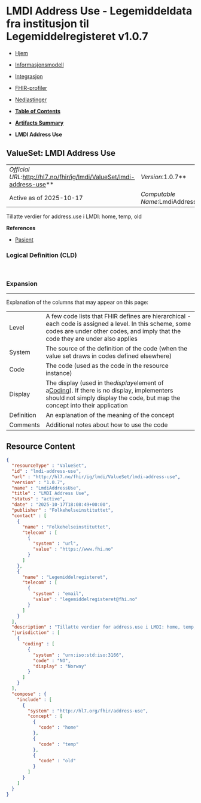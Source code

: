 # LMDI Address Use - Legemiddeldata fra institusjon til Legemiddelregisteret v1.0.7

*  [Hjem](index.md) 
*  [Informasjonsmodell](informasjonsmodell.md) 
*  [Integrasjon](integrasjon.md) 
*  [FHIR-profiler](profiler.md) 
*  [Nedlastinger](nedlastinger.md) 

* [**Table of Contents**](toc.md)
* [**Artifacts Summary**](artifacts.md)
* **LMDI Address Use**

## ValueSet: LMDI Address Use 

| | |
| :--- | :--- |
| *Official URL*:http://hl7.no/fhir/ig/lmdi/ValueSet/lmdi-address-use** | *Version*:1.0.7** |
| Active as of 2025-10-17 | *Computable Name*:LmdiAddressUse |

 
Tillatte verdier for address.use i LMDI: home, temp, old 

 **References** 

* [Pasient](StructureDefinition-lmdi-patient.md)

### Logical Definition (CLD)

 

### Expansion

-------

 Explanation of the columns that may appear on this page: 

| | |
| :--- | :--- |
| Level | A few code lists that FHIR defines are hierarchical - each code is assigned a level. In this scheme, some codes are under other codes, and imply that the code they are under also applies |
| System | The source of the definition of the code (when the value set draws in codes defined elsewhere) |
| Code | The code (used as the code in the resource instance) |
| Display | The display (used in the*display*element of a[Coding](http://hl7.org/fhir/R4/datatypes.html#Coding)). If there is no display, implementers should not simply display the code, but map the concept into their application |
| Definition | An explanation of the meaning of the concept |
| Comments | Additional notes about how to use the code |



## Resource Content

```json
{
  "resourceType" : "ValueSet",
  "id" : "lmdi-address-use",
  "url" : "http://hl7.no/fhir/ig/lmdi/ValueSet/lmdi-address-use",
  "version" : "1.0.7",
  "name" : "LmdiAddressUse",
  "title" : "LMDI Address Use",
  "status" : "active",
  "date" : "2025-10-17T18:08:49+00:00",
  "publisher" : "Folkehelseinstituttet",
  "contact" : [
    {
      "name" : "Folkehelseinstituttet",
      "telecom" : [
        {
          "system" : "url",
          "value" : "https://www.fhi.no"
        }
      ]
    },
    {
      "name" : "Legemiddelregisteret",
      "telecom" : [
        {
          "system" : "email",
          "value" : "legemiddelregisteret@fhi.no"
        }
      ]
    }
  ],
  "description" : "Tillatte verdier for address.use i LMDI: home, temp, old",
  "jurisdiction" : [
    {
      "coding" : [
        {
          "system" : "urn:iso:std:iso:3166",
          "code" : "NO",
          "display" : "Norway"
        }
      ]
    }
  ],
  "compose" : {
    "include" : [
      {
        "system" : "http://hl7.org/fhir/address-use",
        "concept" : [
          {
            "code" : "home"
          },
          {
            "code" : "temp"
          },
          {
            "code" : "old"
          }
        ]
      }
    ]
  }
}

```
